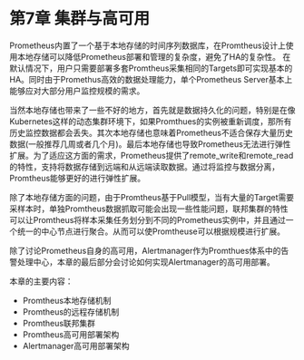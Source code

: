 # 第7章 集群与高可用

Prometheus内置了一个基于本地存储的时间序列数据库，在Promtheus设计上使用本地存储可以降低Prometheus部署和管理的复杂度，避免了HA的复杂性。 在默认情况下，用户只需要部署多套Promtheus采集相同的Targets即可实现基本的HA。同时由于Promethus高效的数据处理能力，单个Prometheus Server基本上能够应对大部分用户监控规模的需求。

当然本地存储也带来了一些不好的地方，首先就是数据持久化的问题，特别是在像Kubernetes这样的动态集群环境下，如果Promthues的实例被重新调度，那所有历史监控数据都会丢失。其次本地存储也意味着Prometheus不适合保存大量历史数据(一般推荐几周或者几个月)。最后本地存储也导致Prometheus无法进行弹性扩展。为了适应这方面的需求，Prometheus提供了remote_write和remote_read的特性，支持将数据存储到远端和从远端读取数据。通过将监控与数据分离，Promtheus能够更好的进行弹性扩展。

除了本地存储方面的问题，由于Promtheus基于Pull模型，当有大量的Target需要采样本时，单独Promtheus数据抓取可能会出现一些性能问题，联邦集群的特性可以让Promtheus将样本采集任务划分到不同的Prometheus实例中，并且通过一个统一的中心节点进行聚合。从而可以使Promtheuse可以根据规模进行扩展。

除了讨论Prometheus自身的高可用，Alertmanager作为Promthues体系中的告警处理中心，本章的最后部分会讨论如何实现Alertmanager的高可用部署。

本章的主要内容：
* Promtheus本地存储机制
* Promtheus的远程存储机制
* Promtheus联邦集群
* Promtheus高可用部署架构
* Alertmanager高可用部署架构
